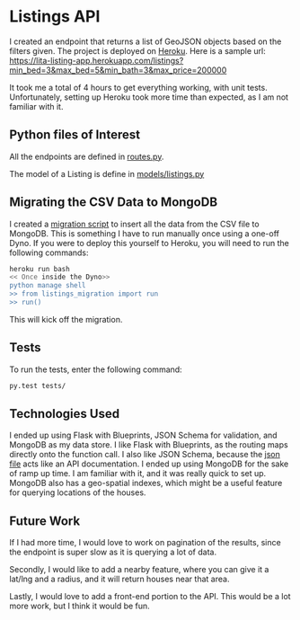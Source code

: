# Listings API
I created an endpoint that returns a list of GeoJSON objects based on the filters given. The project is deployed on [Heroku](https://lita-listing-app.herokuapp.com). Here is a sample url: https://lita-listing-app.herokuapp.com/listings?min_bed=3&max_bed=5&min_bath=3&max_price=200000

It took me a total of 4 hours to get everything working, with unit tests. Unfortunately, setting up Heroku took more time than expected, as I am not familiar with it.

## Python files of Interest
All the endpoints are defined in [routes.py](https://github.com/lita/opendoor/blob/master/routes.py).

The model of a Listing is define in [models/listings.py](https://github.com/lita/opendoor/blob/master/models/listing.py)

## Migrating the CSV Data to MongoDB
I created a [migration script](https://github.com/lita/opendoor/blob/master/listings_migration.py) to insert all the data from the CSV file to MongoDB. This is something I have to run manually once using a one-off Dyno. If you were to deploy this yourself to Heroku, you will need to run the following commands:
```bash
heroku run bash
<< Once inside the Dyno>>
python manage shell
>> from listings_migration import run
>> run()
```
This will kick off the migration.

## Tests
To run the tests, enter the following command:
```bash
py.test tests/
```

## Technologies Used
I ended up using Flask with Blueprints, JSON Schema for validation, and MongoDB as my data store. I like Flask with Blueprints, as the routing maps directly onto the function call. I also like JSON Schema, because the [json file](https://github.com/lita/opendoor/blob/master/schema/listings.json) acts like an API documentation. I ended up using MongoDB for the sake of ramp up time. I am familiar with it, and it was really quick to set up. MongoDB also has a geo-spatial indexes, which might be a useful feature for querying locations of the houses.

## Future Work
If I had more time, I would love to work on pagination of the results, since the endpoint is super slow as it is querying a lot of data.

Secondly, I would like to add a nearby feature, where you can give it a lat/lng and a radius, and it will return houses near that area.

Lastly, I would love to add a front-end portion to the API. This would be a lot more work, but I think it would be fun.